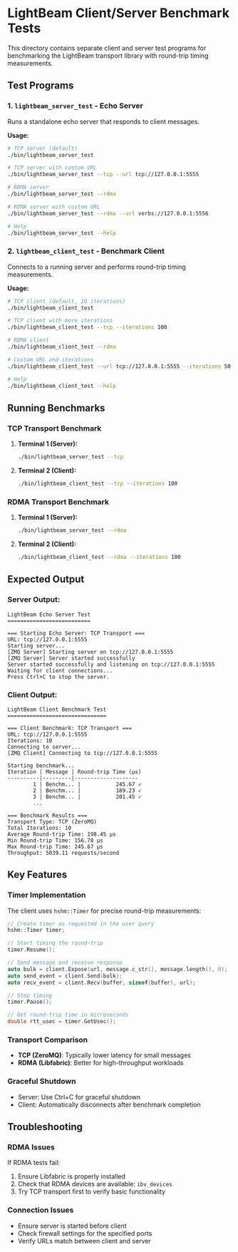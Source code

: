 # LightBeam Client/Server Benchmark Tests

This directory contains separate client and server test programs for benchmarking the LightBeam transport library with round-trip timing measurements.

## Test Programs

### 1. `lightbeam_server_test` - Echo Server
Runs a standalone echo server that responds to client messages.

**Usage:**
```bash
# TCP server (default)
./bin/lightbeam_server_test

# TCP server with custom URL
./bin/lightbeam_server_test --tcp --url tcp://127.0.0.1:5555

# RDMA server
./bin/lightbeam_server_test --rdma

# RDMA server with custom URL  
./bin/lightbeam_server_test --rdma --url verbs://127.0.0.1:5556

# Help
./bin/lightbeam_server_test --help
```

### 2. `lightbeam_client_test` - Benchmark Client
Connects to a running server and performs round-trip timing measurements.

**Usage:**
```bash
# TCP client (default, 10 iterations)
./bin/lightbeam_client_test

# TCP client with more iterations
./bin/lightbeam_client_test --tcp --iterations 100

# RDMA client
./bin/lightbeam_client_test --rdma

# Custom URL and iterations
./bin/lightbeam_client_test --url tcp://127.0.0.1:5555 --iterations 50

# Help
./bin/lightbeam_client_test --help
```

## Running Benchmarks

### TCP Transport Benchmark
1. **Terminal 1 (Server):**
   ```bash
   ./bin/lightbeam_server_test --tcp
   ```

2. **Terminal 2 (Client):**
   ```bash
   ./bin/lightbeam_client_test --tcp --iterations 100
   ```

### RDMA Transport Benchmark  
1. **Terminal 1 (Server):**
   ```bash
   ./bin/lightbeam_server_test --rdma
   ```

2. **Terminal 2 (Client):**
   ```bash
   ./bin/lightbeam_client_test --rdma --iterations 100
   ```

## Expected Output

### Server Output:
```
LightBeam Echo Server Test
==========================

=== Starting Echo Server: TCP Transport ===
URL: tcp://127.0.0.1:5555
Starting server...
[ZMQ Server] Starting server on tcp://127.0.0.1:5555
[ZMQ Server] Server started successfully
Server started successfully and listening on tcp://127.0.0.1:5555
Waiting for client connections...
Press Ctrl+C to stop the server.
```

### Client Output:
```
LightBeam Client Benchmark Test
===============================

=== Client Benchmark: TCP Transport ===
URL: tcp://127.0.0.1:5555
Iterations: 10
Connecting to server...
[ZMQ Client] Connecting to tcp://127.0.0.1:5555

Starting benchmark...
Iteration | Message | Round-trip Time (μs)
----------|---------|--------------------
        1 | Benchm... |           245.67 ✓
        2 | Benchm... |           189.23 ✓
        3 | Benchm... |           201.45 ✓
        ...

=== Benchmark Results ===
Transport Type: TCP (ZeroMQ)
Total Iterations: 10
Average Round-trip Time: 198.45 μs
Min Round-trip Time: 156.78 μs  
Max Round-trip Time: 245.67 μs
Throughput: 5039.11 requests/second
```

## Key Features

### Timer Implementation
The client uses `hshm::Timer` for precise round-trip measurements:

```cpp
// Create timer as requested in the user query
hshm::Timer timer;

// Start timing the round-trip
timer.Resume();

// Send message and receive response
auto bulk = client.Expose(url, message.c_str(), message.length(), 0);
auto send_event = client.Send(bulk);
auto recv_event = client.Recv(buffer, sizeof(buffer), url);

// Stop timing
timer.Pause();

// Get round-trip time in microseconds
double rtt_usec = timer.GetUsec();
```

### Transport Comparison
- **TCP (ZeroMQ)**: Typically lower latency for small messages
- **RDMA (Libfabric)**: Better for high-throughput workloads

### Graceful Shutdown
- Server: Use Ctrl+C for graceful shutdown
- Client: Automatically disconnects after benchmark completion

## Troubleshooting

### RDMA Issues
If RDMA tests fail:
1. Ensure Libfabric is properly installed
2. Check that RDMA devices are available: `ibv_devices`
3. Try TCP transport first to verify basic functionality

### Connection Issues
- Ensure server is started before client
- Check firewall settings for the specified ports
- Verify URLs match between client and server 
